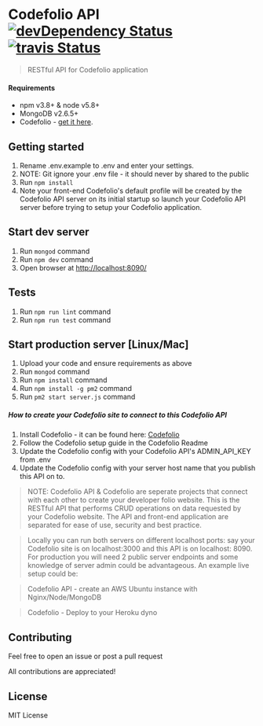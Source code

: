 # Codefolio API [![devDependency Status](https://david-dm.org/msmfsd/codefolio-api/dev-status.svg)](https://david-dm.org/msmfsd/codefolio-api#info=devDependencies) [![travis Status](https://api.travis-ci.org/msmfsd/codefolio-api.svg?branch=master)](https://travis-ci.org/msmfsd/codefolio-api)

> RESTful API for Codefolio application

#### Requirements
- npm v3.8+ & node v5.8+
- MongoDB v2.6.5+
- Codefolio - [get it here](https://github.com/msmfsd/codefolio).

## Getting started
1. Rename .env.example to .env and enter your settings.
2. NOTE: Git ignore your .env file - it should never by shared to the public
3. Run ```npm install```
4. Note your front-end Codefolio's default profile will be created by the Codefolio API server on its initial startup so launch your Codefolio API server before trying to setup your Codefolio application.

## Start dev server
1. Run ```mongod``` command
2. Run ```npm dev``` command
2. Open browser at [http://localhost:8090/](http://localhost:8090/)

## Tests
1. Run ```npm run lint``` command
2. Run ```npm run test``` command

## Start production server [Linux/Mac]
1. Upload your code and ensure requirements as above
2. Run ```mongod``` command
3. Run ```npm install``` command
4. Run ```npm install -g pm2``` command
5. Run ```pm2 start server.js``` command

##### How to create your Codefolio site to connect to this Codefolio API
1. Install Codefolio - it can be found here: [Codefolio](https://github.com/msmfsd/codefolio)
2. Follow the Codefolio setup guide in the Codefolio Readme
3. Update the Codefolio config with your Codefolio API's ADMIN_API_KEY from .env
4. Update the Codefolio config with your server host name that you publish this API on to.


> NOTE: Codefolio API & Codefolio are seperate projects that connect with each other to create your developer folio website. This is the RESTful API that performs CRUD operations on data requested by your Codefolio website. The API and front-end application are separated for ease of use, security and best practice.

>Locally you can run both servers on different localhost ports: say your Codefolio site is on localhost:3000 and this API is on localhost: 8090. For production you will need 2 public server endpoints and some knowledge of server admin could be advantageous. An example live setup could be:

> Codefolio API - create an AWS Ubuntu instance with Nginx/Node/MongoDB

> Codefolio - Deploy to your Heroku dyno

## Contributing
Feel free to open an issue or post a pull request

All contributions are appreciated!

## License
MIT License
